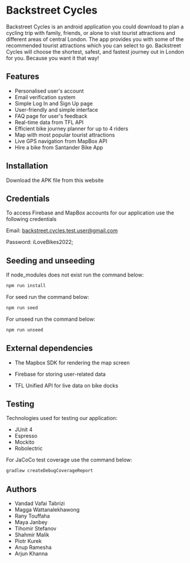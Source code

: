 # Backstreet Cycles

Backstreet Cycles is an android application you could download to plan a cycling trip with family, friends, or alone to visit tourist attractions and different areas of central London. The app provides you with some of the recommended tourist attractions which you can select to go. Backstreet Cycles will choose the shortest, safest, and fastest journey out in London for you. Because you want it that way!

## Features

- Personalised user's account
- Email verification system
- Simple Log In and Sign Up page
- User-friendly and simple interface
- FAQ page for user's feedback
- Real-time data from TFL API
- Efficient bike journey planner for up to 4 riders
- Map with most popular tourist attractions
- Live GPS navigation from MapBox API
- Hire a bike from Santander Bike App


## Installation

Download the APK file from this website

## Credentials

To access Firebase and MapBox accounts for our application use the following credentials

Email: backstreet.cycles.test.user@gmail.com

Password: iLoveBikes2022;

## Seeding and unseeding

If node_modules does not exist run the command below:

```bash
npm run install
```

For seed run the command below:

```bash
npm run seed
```
For unseed run the command below:

```bash
npm run unseed
```

## External dependencies

- The Mapbox SDK for rendering the map screen

- Firebase for storing user-related data

- TFL Unified API for live data on bike docks

## Testing

Technologies used for testing our application:

- JUnit 4
- Espresso
- Mockito
- Robolectric

For JaCoCo test coverage use the command below:

```bash
gradlew createDebugCoverageReport
````

## Authors

- Vandad Vafai Tabrizi
- Magga Wattanalekhawong
- Rany Touffaha
- Maya Janbey
- Tihomir Stefanov
- Shahmir Malik
- Piotr Kurek
- Anup Ramesha
- Arjun Khanna
